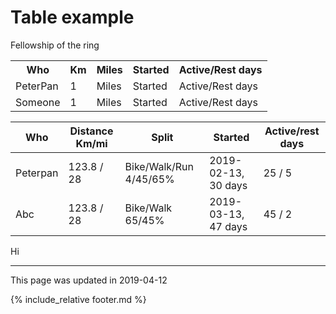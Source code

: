 
# Table example

Fellowship of the ring

<table>
<tr><th>Who</th><th>Km</th><th>Miles</th><th>Started</th><th>Active/Rest days</th></tr>
<tr><td>PeterPan</td><td>1</td><td>Miles</td><td>Started</td><td>Active/Rest days</td></tr>
<tr><td>Someone</td><td>1</td><td>Miles</td><td>Started</td><td>Active/Rest days</td></tr>
</table>


| Who | Distance Km/mi | Split | Started | Active/rest days |
|---|---|---|---|---|
|Peterpan| 123.8 / 28 | Bike/Walk/Run 4/45/65% | 2019-02-13, 30 days | 25 / 5 |
|Abc| 123.8 / 28 | Bike/Walk 65/45% | 2019-03-13, 47 days | 45 / 2 |


Hi

---
This page was updated in 2019-04-12

{% include_relative footer.md %}
